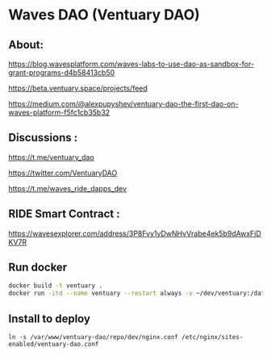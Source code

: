 # Waves DAO (Ventuary DAO)

## About:

https://blog.wavesplatform.com/waves-labs-to-use-dao-as-sandbox-for-grant-programs-d4b58413cb50

https://beta.ventuary.space/projects/feed

https://medium.com/@alexpupyshev/ventuary-dao-the-first-dao-on-waves-platform-f5fc1cb35b32


## Discussions :

https://t.me/ventuary_dao

https://twitter.com/VentuaryDAO

https://t.me/waves_ride_dapps_dev

## RIDE Smart Contract :

https://wavesexplorer.com/address/3P8Fvy1yDwNHvVrabe4ek5b9dAwxFjDKV7R

## Run docker

```sh
docker build -t ventuary .
docker run -itd --name ventuary --restart always -v ~/dev/ventuary:/data -p 5000:5000 ventuary
```


## Install to deploy

```
ln -s /var/www/ventuary-dao/repo/dev/nginx.conf /etc/nginx/sites-enabled/ventuary-dao.conf

```